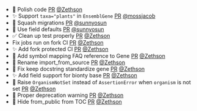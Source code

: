 - 🎨 Polish code [PR](https://github.com/laminlabs/bionty/pull/164) [@Zethson](https://github.com/Zethson)
- ✨ Support `taxa="plants"` in `EnsemblGene` [PR](https://github.com/laminlabs/bionty/pull/153) [@mossjacob](https://github.com/mossjacob)
- 🎨 Squash migrations [PR](https://github.com/laminlabs/bionty/pull/162) [@sunnyosun](https://github.com/sunnyosun)
- 🎨 Use field defaults [PR](https://github.com/laminlabs/bionty/pull/158) [@sunnyosun](https://github.com/sunnyosun)
- ✅ Clean up test properly [PR](https://github.com/laminlabs/bionty/pull/161) [@Zethson](https://github.com/Zethson)
- Fix jobs run on fork CI [PR](https://github.com/laminlabs/bionty/pull/159) [@Zethson](https://github.com/Zethson)
- ✨ Add fork protected CI [PR](https://github.com/laminlabs/bionty/pull/157) [@Zethson](https://github.com/Zethson)
- 📝 Add symbol mapping FAQ reference to Gene  [PR](https://github.com/laminlabs/bionty/pull/149) [@Zethson](https://github.com/Zethson)
- 🎨 Rename import_from_source [PR](https://github.com/laminlabs/bionty/pull/150) [@Zethson](https://github.com/Zethson)
- 📝 Fix keep docstring standardize gene [PR](https://github.com/laminlabs/bionty/pull/148) [@Zethson](https://github.com/Zethson)
- ✨ Add field support for bionty base [PR](https://github.com/laminlabs/bionty/pull/146) [@Zethson](https://github.com/Zethson)
- 🎨 Raise `OrganismNotSet` instead of `AssertionError` when `organism` is not set [PR](https://github.com/laminlabs/bionty/pull/144) [@Zethson](https://github.com/Zethson)
- 🎨 Proper deprecation warning [PR](https://github.com/laminlabs/bionty/pull/138) [@Zethson](https://github.com/Zethson)
- 🐛 Hide from_public from TOC [PR](https://github.com/laminlabs/bionty/pull/135) [@Zethson](https://github.com/Zethson)
